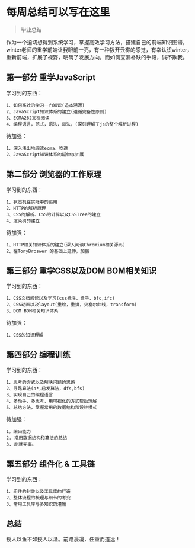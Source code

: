 # 每周总结可以写在这里

> 毕业总结

作为一个迫切想得到系统学习，掌握高效学习方法，搭建自己的前端知识图谱，winter老师的重学前端让我眼前一亮，有一种拨开云雾的感觉，有幸认识winter，重新前端，扩展了视野，明确了发展方向，而如何查漏补缺的手段，诚不欺我。

## 第一部分 重学JavaScript

学习到的东西：

    1、如何高效的学习一门知识(追本溯源)
    2、JavaScript知识体系的建立(遵循完备性原则)
    3、ECMA262文档阅读
    4、编程语言，范式，语法，词法，(深刻理解了js的整个解析过程)

待加强：

    1、深入浅出地阅读ecma，吃透
    2、JavaScript知识体系的延伸与扩展

## 第二部分 浏览器的工作原理

学习到的东西：

    1、状态机在实际中的运用
    2、HTTP的解析原理
    3、CSS的解析、CSS的计算以及CSSTree的建立
    4、渲染树的建立

待加强：

    1、HTTP相关知识体系的建立(深入阅读Chromium相关源码)
    2、在TonyBroswer 的基础上延伸，加强

## 第三部分 重学CSS以及DOM BOM相关知识

学习到的东西：

    1、CSS文档阅读以及学习(css标准，盒子，bfc,ifc)
    2、CSS动画以及layout(重绘，重排，贝塞尔曲线，transform)
    3、DOM BOM相关知识体系

待加强：

    1、CSS的知识理解

## 第四部分 编程训练

学习到的东西：

    1、思考的方式以及解决问题的思路
    2、寻路算法(a*,启发算法，dfs,bfs)
    3、实现自己的编程语言
    4、多动手，多思考，用可视化的方式帮助理解
    5、总结方法，掌握常用的数据结构和设计模式

待加强：

    1。编码能力
    2. 常用数据结构和算法的总结
    3. 刷就完事。

## 第五部分 组件化 & 工具链

学习到的东西：

    1、组件的封装以及工具库的打造
    2、整体流程的梳理与细节的考究
    3、常用工具库与多知识的灌输

## 总结

授人以鱼不如授人以渔。前路漫漫，任重而道远！